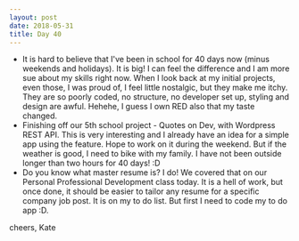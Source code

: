 ```yaml
---
layout: post
date: 2018-05-31
title: Day 40
---
```


* It is hard to believe that I've been in school for 40 days now (minus weekends and holidays). It is big! I can feel the difference and I am more sue about my skills right now. When I look back at my initial projects, even those, I was proud of, I feel little nostalgic,  but they make me itchy. They are so poorly coded, no structure, no developer set up, styling and design are awful.  Hehehe, I guess I own RED also that my taste changed. 
* Finishing off our 5th school project - Quotes on Dev, with Wordpress REST API. This is very interesting and I already have an idea for a simple app using the feature. Hope to work on it during the weekend. But if the weather is good, I need to bike with my family. I have not been outside longer than two hours for 40 days! :D
* Do you know what master resume is? I do! We covered that on our Personal Professional Development class today. It is a hell of work, but once done, it should be easier to tailor any resume for a specific company job post. It is on my to do list. But first I need to code my to do app :D.

cheers,
Kate
